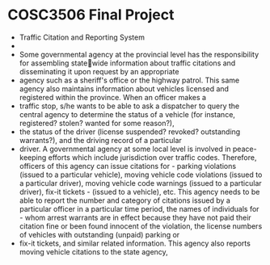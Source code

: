 # COSC3506 Final Project
- Traffic Citation and Reporting System
- 
- Some governmental agency at the provincial level has the responsibility for assembling statewide information about traffic citations and disseminating it upon request by an appropriate 
- agency such as a sheriff's office or the highway patrol. This same agency also maintains information about vehicles licensed and registered within the province. When an officer makes a 
- traffic stop, s/he wants to be able to ask a dispatcher to query the central agency to determine the status of a vehicle (for instance, registered? stolen? wanted for some reason?),
- the status of the driver (license suspended? revoked? outstanding warrants?), and the driving record of a particular 
- driver. A governmental agency at some local level is involved in peace-keeping efforts which include jurisdiction over traffic codes. Therefore, officers of this agency can issue citations for - parking violations (issued to a particular vehicle), moving vehicle code violations (issued to a particular driver), moving vehicle code warnings (issued to a particular driver), fix-it tickets - (issued to a vehicle), etc. This agency needs to be able to report the number and category of citations issued by a particular officer in a particular time period, the names of individuals for - whom arrest warrants are in effect because they have not paid their citation fine or been found innocent of the violation, the license numbers of vehicles with outstanding (unpaid) parking or
-  fix-it tickets, and similar related information. This agency also reports moving vehicle citations to the state agency, 
